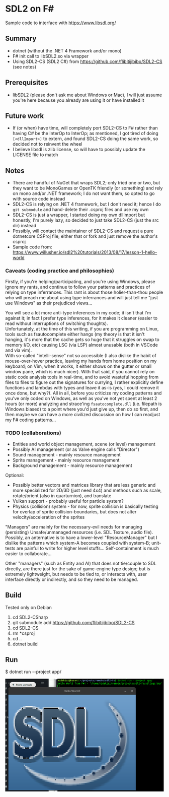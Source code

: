 # SDL2 on F#

Sample code to interface with https://www.libsdl.org/

## Summary
* dotnet (without the .NET 4 Framework and/or mono)
* F# init call to libSDL2.so via wrapper
* Using SDL2-CS (SDL2 C#) from https://github.com/flibitijibibo/SDL2-CS (see notes)

## Prerequisites
* libSDL2 (please don't ask me about Windows or Mac), I will just assume you're here because you already are using it or have installed it

## Future work
* If (or when) have time, will completely port SDL2-CS to F# rather than having C# be the InterOp to InterOp; as mentioned, I got tired of doing `[<dllImport>]` to extern, and found SDL2-CS doing the same work, so decided not to reinvent the wheel
* I believe libsdl is zlib license, so will have to possibly update the LICENSE file to match

## Notes
* There are handful of NuGet that wraps SDL2; only tried one or two, but they want to be MonoGames or OpenTK friendly (or something) and rely on mono and/or .NET framework; I do not want them, so opted to go with source code instead
* SDL2-CS is relying on .NET 4 framework, but I don't need it; hence I do `git submodule` and hand-delete their .csproj files and use my own
* SDL2-CS is just a wrapper, I started doing my own dllImport but honestly, I'm purely lazy, so decided to just take SDL2-CS (just the src dir) instead
* Possibly, will contact the maintainer of SDL2-CS and request a pure dotnetcore CSProj file; either that or fork and just remove the author's csproj
* Sample code from: https://www.willusher.io/sdl2%20tutorials/2013/08/17/lesson-1-hello-world

### Caveats (coding practice and philosophies)
Firstly, if you're helping/participating, and you're using Windows, please
ignore my rants, and continue to follow your patterns and practices of relying
on type inferrances.  This rant is about those holier-than-thou people who will
preach me about using type inferrances and will just tell me "just use Windows"
as their prejudiced views...

You will see a lot more anti-type inferences in my code; it isn't that
I'm against it; in fact I prefer type inferences, for it makes it cleaner
(easier to read without interruptions of switching thoughts).  
Unfortunately, at the time of this writing, if you are programming on Linux, 
tools such as fsautocomplete either hangs (my theory is that it isn't hanging, 
it's more that the cache gets so huge that it struggles on swap to memory I/O, 
etc) causing LSC (via LSP) almost unusable (both in VSCode and via vim).  
With so-called "intelli-sense" not so accessible (I also dislike the habit of 
mouse-over-hover practice, leaving my hands from home position on my keyboard; 
on Vim, when it works, it either shows on the gutter or small window pane, 
which is much nicer).
With that said, if you cannot rely on static code analysis tools in real-time,
and to avoid wasteful hopping from files to files to figure out the signatures
for currying, I rather explicitly define functions and lambdas with types and
leave it as-is (yes, I could remove it once done, but why?).
All in all, before you criticize my coding patterns and you've only coded on
Windows, as well as you've not yet spent at least 2 hours (or more) analyzing
and strace'ing `fsautocomplete.dll` (i.e. filepath is Windows biased) to a
point where you'd just give up, then do so first, and then maybe we can have a
more civilized discussion on how I can readjust my F# coding patterns...

### TODO (collaborations)
* Entities and world object management, scene (or level) management
* Possibly AI management (or as Valve engine calls "Director")
* Sound management - mainly resource management
* Sprite management - mainly resource management
* Background management - mainly resource management

Optional:
* Possibly better vectors and matrices library that are less generic and more specialized for 2D/3D (just need 4x4) and methods such as scale, rotate/orient (also in quarturnion), and translate
* Vulkan support - probably useful for particle system?
* Physics (collision) system - for now, sprite collision is basically testing for overlap of sprite collision-boundaries, but does not alter velocity/acceleration of the sprites

"Managers" are mainly for the necessary-evil needs for managing (persisting)
Unsafe/unmanaged resources (i.e. SDL Texture, audio file).  Possibly, an 
anternative is to have a lower-level "ResourceManager" but I dislike the patterns 
which system-A becomes coupled with system-B; unit-tests are painful to write 
for higher level stuffs...  Self-containment is much easier to collaborate...

Other "managers" (such as Entity and AI) that does not tie/couple to SDL
directly, are there just for the sake of game-engine type design; but is
extremely lightweight, but needs to be tied to, or interacts with, user
interface directly or indirectly, and so they need to be managed.

## Build
Tested only on Debian
1. cd SDL2-CSharp
2. git submodule add https://github.com/flibitijibibo/SDL2-CS
3. cd SDL2-CS
4. rm \*csproj
5. cd ..
6. dotnet build

## Run
$ dotnet run --project app/

![Screenshot](Screenshot.png)

